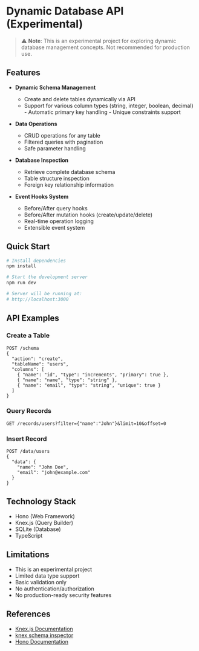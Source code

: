 # Dynamic Database API (Experimental)

> ⚠️ **Note**: This is an experimental project for exploring dynamic database management concepts. Not recommended for production use.

## Features

- **Dynamic Schema Management**
  - Create and delete tables dynamically via API
  - Support for various column types (string, integer, boolean, decimal) - Automatic primary key handling - Unique constraints support
- **Data Operations**

  - CRUD operations for any table
  - Filtered queries with pagination
  - Safe parameter handling

- **Database Inspection**

  - Retrieve complete database schema
  - Table structure inspection
  - Foreign key relationship information

- **Event Hooks System**
  - Before/After query hooks
  - Before/After mutation hooks (create/update/delete)
  - Real-time operation logging
  - Extensible event system

## Quick Start

```bash
# Install dependencies
npm install

# Start the development server
npm run dev

# Server will be running at:
# http://localhost:3000
```

## API Examples

### Create a Table

```http
POST /schema
{
  "action": "create",
  "tableName": "users",
  "columns": [
    { "name": "id", "type": "increments", "primary": true },
    { "name": "name", "type": "string" },
    { "name": "email", "type": "string", "unique": true }
  ]
}
```

### Query Records

```http
GET /records/users?filter={"name":"John"}&limit=10&offset=0
```

### Insert Record

```http
POST /data/users
{
  "data": {
    "name": "John Doe",
    "email": "john@example.com"
  }
}
```

## Technology Stack

- Hono (Web Framework)
- Knex.js (Query Builder)
- SQLite (Database)
- TypeScript

## Limitations

- This is an experimental project
- Limited data type support
- Basic validation only
- No authentication/authorization
- No production-ready security features

## References

- [Knex.js Documentation](https://knexjs.org/)
- [knex schema inspector](https://github.com/knex/knex-schema-inspector)
- [Hono Documentation](https://hono.dev/)
<!-- - [https://github.com/arthurkushman/buildsqlx?utm_campaign=awesomego&utm_medium=referral&utm_source=awesomego](For Golang)
- [https://awesome-go.com/sql-query-builders/](For Golang) -->
